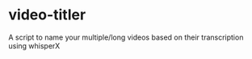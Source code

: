 # video-titler
A script to name your multiple/long videos based on their transcription using whisperX 
